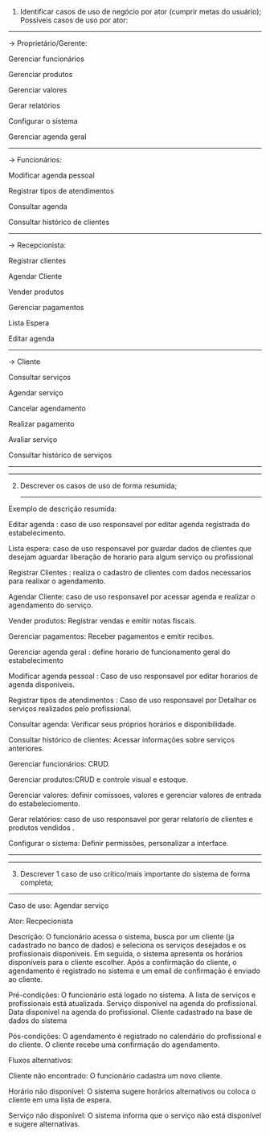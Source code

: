 1. Identificar casos de uso de negócio por ator (cumprir metas do usuário);
Possíveis casos de uso por ator:

***


-> Proprietário/Gerente:

Gerenciar funcionários

Gerenciar produtos

Gerenciar valores

Gerar relatórios

Configurar o sistema

Gerenciar agenda geral 

***

-> Funcionários:

Modificar agenda pessoal 

Registrar tipos de atendimentos

Consultar agenda

Consultar histórico de clientes

***

-> Recepcionista:

Registrar clientes

Agendar Cliente

Vender produtos

Gerenciar pagamentos

Lista Espera

Editar agenda 

***

-> Cliente

Consultar serviços

Agendar serviço

Cancelar agendamento

Realizar pagamento

Avaliar serviço

Consultar histórico de serviços

***
***

2. Descrever os casos de uso de forma resumida;

   ***
   
Exemplo de descrição resumida:

Editar agenda : caso de uso responsavel por editar agenda registrada do estabelecimento.

Lista espera: caso de uso responsavel por guardar dados de clientes que desejam aguardar liberação de horario para algum serviço ou profissional

Registrar Clientes : realiza o cadastro de clientes com dados necessarios para realixar o agendamento.

Agendar Cliente:  caso de uso responsavel por acessar agenda e realizar o agendamento do serviço.

Vender produtos: Registrar vendas e emitir notas fiscais.

Gerenciar pagamentos: Receber pagamentos e emitir recibos.

Gerenciar agenda geral  : define horario de funcionamento geral do estabelecimento 

Modificar agenda pessoal : Caso de uso responsavel por editar horarios de agenda disponiveis.

Registrar tipos de atendimentos : Caso de uso responsavel por  Detalhar os serviços realizados pelo profissional.

Consultar agenda: Verificar seus próprios horários e disponibilidade.

Consultar histórico de clientes: Acessar informações sobre serviços anteriores.

Gerenciar funcionários: CRUD.

Gerenciar produtos:CRUD e controle visual e estoque.

Gerenciar valores: definir comissoes, valores e gerenciar valores de entrada do estabeleciomento.

Gerar relatórios: caso de uso responsavel por gerar relatorio de clientes e produtos vendidos .

Configurar o sistema: Definir permissões, personalizar a interface.


***
***

3. Descrever 1 caso de uso crítico/mais importante do sistema de forma completa;

***
   
Caso de uso: Agendar serviço

Ator: Recpecionista 

Descrição: O funcionário acessa o sistema, busca por um cliente (ja cadastrado no banco de dados) e seleciona os serviços desejados e os profissionais disponiveis. Em seguida, o sistema apresenta os horários disponíveis para o cliente escolher. Após a confirmação do cliente, o agendamento é registrado no sistema e um email de confirmação é enviado ao cliente.

Pré-condições: O funcionário está logado no sistema. A lista de serviços e profissionais está atualizada. Serviço disponivel na agenda do profissional. Data disponivel na agenda do profissional. Cliente cadastrado na base de dados do sistema

Pós-condições: O agendamento é registrado no calendário do profissional e do cliente. O cliente recebe uma confirmação do agendamento.

Fluxos alternativos: 

Cliente não encontrado: O funcionário cadastra um novo cliente.

Horário não disponível: O sistema sugere horários alternativos ou coloca o cliente em uma lista de espera.

Serviço não disponível: O sistema informa que o serviço não está disponível e sugere alternativas.
